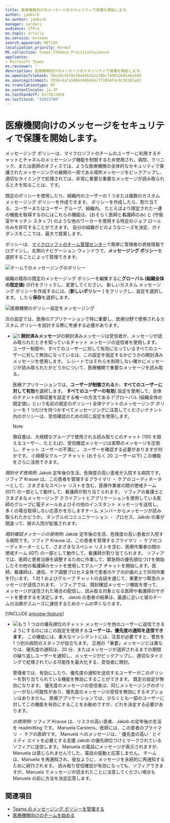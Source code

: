```yaml
---
title: 医療機関向けのメッセージをセキュリティで保護を開始します。
author: jambirk
ms.author: jambirk
manager: serdars
audience: ITPro
ms.topic: article
ms.service: msteams
search.appverid: MET150
localization_priority: Normal
MS.collection: Teams_ITAdmin_PracticalGuidance
appliesto:
- Microsoft Teams
ms.reviewer: ''
description: 医療機関向けのメッセージをセキュリティで保護を開始します。
ms.openlocfilehash: 58e19cd5f8e39e05b2b2178bcf4062260546e509
ms.sourcegitcommit: 355bcdafa58b6349bb6bc771054f4c9c91387a81
ms.translationtype: MT
ms.contentlocale: ja-JP
ms.lasthandoff: 03/30/2019
ms.locfileid: "31013780"
---
```

# <a name="get-started-with-secure-messaging-for-healthcare-organizations"></a>医療機関向けのメッセージをセキュリティで保護を開始します。

メッセージング ポリシーは、マイクロソフトのチームのユーザーに利用するチャットとチャネルのメッセージング機能を制御するため使用され、病院、クリニック、または医師のオフィスでは、ような医療機関の全体的なセキュリティで保護されたメッセージングの展開の一部である場所メッセージをピックアップし、適切なタイミングで処理されては、非常に重要な重要なメッセージが読み取られるときを知ることは、です。

既定のポリシーを使用したり、組織内のユーザーの 1 つまたは複数のカスタム メッセージング ポリシーを作成できます。 ポリシーを作成したら、割り当てる、ユーザーまたはユーザー グループ、組織内。 たとえばより限定された一連の機能を取得するのにはこれらの機能は、(おそらく医師と看護師のみ) と (守衛室やキッチン スタッフ) のような他のワーカーを使用する特定のジョブ ロールのみを許可することができます。 自分の組織がどのようなニーズを決定、ガイダンスをここでは、最大で提案します。

ポリシーは、[マイクロソフトのチーム管理センター](http://admin.teams.microsoft.com)で簡単に管理者の資格情報でログインし、左側のナビゲーション ウィンドウで、**メッセージング ポリシー**を選択することによって管理できます。

 ![チームでのメッセージングのポリシー](../../media/messaging-policies-image1.png)

組織の既存の既定のメッセージング ポリシーを編集するに**グローバル (組織全体の既定値)** の行をクリックし、変更してください。 新しいカスタム メッセージング ポリシーを作成するには、[**新しいポリシー** ] をクリックし、設定を選択します。 したら**保存**を選択します。

![医療機関のポリシー設定をメッセージング](../../media/hc-message-policy.png)

次の設定では、医療のアプリケーションで特に重要し、医療分野で使用されるカスタム ポリシーを設計する際に考慮する必要があります。

- ![1](../../media/sfbcallout1.png) **開封済みメッセージ**の開封済みメッセージは受信者が、メッセージが読み取られたときを知っているチャット メッセージの送信者を使用します。 ユーザー制御や、すべてのユーザーに対して有効になっているすべてのユーザーに対して無効になっているは、この設定を指定するかどうかの開封済みメッセージを使用します。 レシートではそれらを削除しない確かにメッセージが読み取られたかどうかについて、医療機関で重要なメッセージを読み取る。

  医療アプリケーションでは、**ユーザーが制御される**か、**すべてのユーザーに対して有効**を選択します。 **すべてのユーザーの有効**] 設定を使用して、全体のテナントの領収書を設定する唯一の方法である (「グローバル (組織全体の既定値)」という名前の既定のポリシー) 全体テナントのメッセージング ポリシーを 1 つだけを持つかすべてメッセージングに注意してくださいテナント内のポリシーは、受信確認のための同じ設定を使用します。

  > [!NOTE]
  > 領収書は、大規模なグループで使用される読み取りとのチャット (100 を超えるユーザー、たとえば)、受信確認メッセージは実際のメッセージを圧倒し、チャット ユーザーの不満に 。 ユーザーを確認する必要がありますが何かです。 小規模なグループ チャット (おそらく 20 ユーザー以下) この機能をさらに活用できます。

 *開封せず使用例:* Jakob 定年後の生活、危険度の高い患者が入院する病院です。ソフィア Krause は、この患者を管理するプライマリ ・ ケアのコーディネーターとして、さまざまなスペシャ リストを含む、医療作業者の間の懲戒チーム (IDT) の一部として動作して、看護師が割り当てられます。  ソフィアの看護士とさまざまなメッセージング クライアントとアプリケーションを使用している医師のグループに電子メールおよびその他のインスタント メッセージを送信し、多くの場合取得しない応答かを示しますチーム メンバーからメッセージが読み取られたかどうか。 タングルのコミュニケーション ・ プロセス、Jakob の薬が間違って、彼の入院が拡張されます。

  *開封確認メッセージの使用例:* Jakob 定年後の生活、危険度の高い患者が入院する病院です。ソフィア Krause は、この患者を管理するプライマリ ・ ケアのコーディネーターとして、さまざまなスペシャ リストを含む、医療作業者の間の懲戒チーム (IDT) の一部として動作して、看護師が割り当てられます。  ソフィアでは、医師と患者治療を調整するために作業して、緊急時の優先順位づけを開始したその他の看護婦のセットを使用してグループ チャットを開始します。医師、看護師は、通信、ケア調整プロセス全体で患者のケアの計画の上で共同作業を行います。  1 対 1 およびグループ チャットの会話を通じて、重要かつ緊急のメッセージが送信されます。 ソフィアでは、開封確認メッセージ機能を使って、メッセージが送信された場合の配信し、読み取る対象となる医師や看護師のサポートを要求するを決定します。 Jakob の患者の結果は、最適に近いと彼のチームの治療がスムーズに通信するためホームの早くなります。

[!INCLUDE [preview-feature](../../includes/preview-feature.md)]

- ![もう 1 つは](../../media/sfbcallout2.png)の優先順位のチャット メッセージを他のユーザーに送信できるようにするのにはこの設定を使用する**ユーザーは、優先度の通知を送信できます**。 この機能には、重大なインシデントには、注意が必要ですと、警告を 1 つ別の病院のスタッフが役立ちます。 正規の「重要」メッセージとは異なりは、優先度の通知は、20 分、またはメッセージが選択されるまでの期間の繰り返しユーザーを通知し、メッセージがピックアップし、適切なタイミングで処理されている可能性を最大化する、受信者に開封。

  管理者では、有効にしたり、優先度の通知を送信するユーザーがこのポリシーを割り当てられている機能を無効にすることができます。 既定の設定が無効になります。 優先度のメッセージの受信者は、同じメッセージングのポリシーがない可能性があり、優先度のメッセージの受信を無効にするオプションはありません。 医療アプリケーションでは、少なくとも一部のユーザーに対してこの機能を有効にすることをお勧めですが、どれを決定する必要があります。

  *の使用例:* ソフィア Krause は、リスクの高い患者、Jakob の定年後の生活を readmitting です。 Manuela Carstens、医師には、この患者のプライマリ ・ ケアの医師です。  Manuela へのメッセージは、' 優先度の高い ' とイミディ エイトを必要とする支援 Jakob の優先順位づけとマークされているソフィアに送信します。  Manuela の電話にメッセージが表示されますが、Manuela は感じられませんでした、電話の振動と応答しません。 チームは、Manuela を再通知され、彼女ように、メッセージを永続的に再通知するために続行されます。 読み取り受信確認が有効になっても、ソフィアできますが、Manuela でメッセージが読まれたことに注意してください場合も Manuela の前に方法を決定応答します。

## <a name="related-topics"></a>関連項目

- [Teams のメッセージング ポリシーを管理する](../../messaging-policies-in-teams.md)
- [医療機関向けのチームを始める](teams-in-hc.md)
